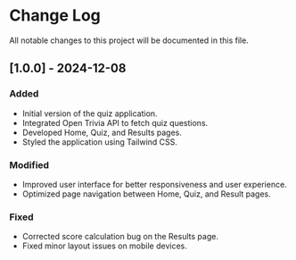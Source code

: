 # Change Log

All notable changes to this project will be documented in this file.

## [1.0.0] - 2024-12-08
### Added
- Initial version of the quiz application.
- Integrated Open Trivia API to fetch quiz questions.
- Developed Home, Quiz, and Results pages.
- Styled the application using Tailwind CSS.

### Modified
- Improved user interface for better responsiveness and user experience.
- Optimized page navigation between Home, Quiz, and Result pages.

### Fixed
- Corrected score calculation bug on the Results page.
- Fixed minor layout issues on mobile devices.
